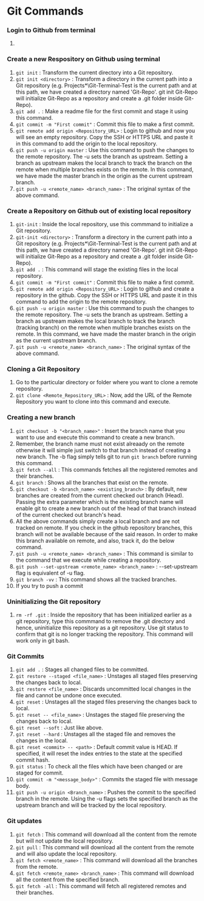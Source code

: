 # Git Commands

### Login to Github from terminal
1. 

### Create a new Respository on Github using terminal

1. `git init` : Transform the current directory into a Git repository.
2. `git init <directory>` : Transform a directory in the current path into a Git repository (e.g. Projects\*\Git-Terminal-Test is the current path and at this path, we have created a directory named 'Git-Repo'. git init Git-Repo will initialize Git-Repo as a repository and create a .git folder inside Git-Repo).
3. `git add .` : Make a readme file for the first commit and stage it using this command.
4. `git commit -m "First commit"` : Commit this file to make a first commit.
5. `git remote add origin <Repository_URL>` : Login to github and now you will see an empty repository. Copy the SSH or HTTPS URL and paste it in this command to add the origin to the local repository.
6. `git push -u origin master` : Use this command to push the changes to the remote repository. The -u sets the branch as upstream. Setting a branch as upstream makes the local branch to track the branch on the remote when multiple branches exists on the remote. In this command, we have made the master branch in the origin as the current upstream branch.
7. `git push -u <remote_name> <branch_name>` : The original syntax of the above command.

### Create a Repository on Github out of existing local repository

1. `git-init` : Inside the local repository, use this commmand to initialize a Git repository.
2. `git-init <directory>` : Transform a directory in the current path into a Git repository (e.g. Projects\*\Git-Terminal-Test is the current path and at this path, we have created a directory named 'Git-Repo'. git init Git-Repo will initialize Git-Repo as a repository and create a .git folder inside Git-Repo).
3. `git add .` : This command will stage the existing files in the local repository.
4. `git commit -m "First commit"` : Commit this file to make a first commit.
5. `git remote add origin <Repository_URL>` : Login to github and create a repository in the github. Copy the SSH or HTTPS URL and paste it in this command to add the origin to the remote repository.
6. `git push -u origin master` : Use this command to push the changes to the remote repository. The -u sets the branch as upstream. Setting a branch as upstream makes the local branch to track the branch (tracking branch) on the remote when multiple branches exists on the remote. In this command, we have made the master branch in the origin as the current upstream branch.
7. `git push -u <remote_name> <branch_name>` : The original syntax of the above command.

### Cloning a Git Repository

1. Go to the particular directory or folder where you want to clone a remote repository.
2. `git clone <Remote_Repository_URL>` : Now, add the URL of the Remote Repository you want to clone into this command and execute.

### Creating a new branch

1. `git checkout -b "<branch_name>"` : Insert the branch name that you want to use and execute this command to create a new branch.
2. Remember, the branch name must not exist alreaady on the remote otherwise it will simple just switch to that branch instead of creating a new branch. The -b flag simply tells git to run `git branch` before running this command.
3. `git fetch --all` : This commands fetches all the registered remotes and their branches.
4. `git branch` : Shows all the branches that exist on the remote.
5. `git checkout -b <branch_name> <existing_branch>` : By default, new branches are created from the current checked out branch (Head). Passing the extra parameter which is the existing branch name will enable git to create a new branch out of the head of that branch instead of the current checked out branch's head.
6. All the above commands simply create a local branch and are not tracked on remote. If you check in the github repository branches, this branch will not be available because of the said reason. In order to make this branch available on remote, and also, track it, do the below command.
7. `git push -u <remote_name> <branch_name>` : This command is similar to the command that we execute while creating a repository.
8. `git push --set-upstream <remote_name> <branch_name>` : --set-upstream flag is equivalent of -u flag.
9. `git branch -vv` : This command shows all the tracked branches.
10. If you try to push a commit 

### Uninitializing the Git repository

1. `rm -rf .git` : Inside the repository that has been initialized earlier as a git repository, type this commmand to remove the .git directory and hence, uninitialize this repository as a git repository. Use git status to confirm that git is no longer tracking the repository. This command will work only in git bash.

### Git Commits

1. `git add .` : Stages all changed files to be committed.
2. `git restore --staged <file_name>` : Unstages all staged files preserving the changes back to local.
3. `git restore <file_name>` : Discards uncommitted local changes in the file and cannot be undone once executed.
4. `git reset` : Unstages all the staged files preserving the changes back to local.
5. `git reset -- <file_name>` : Unstages the staged file preserving the changes back to local.
6. `git reset --soft` : Just like above.
7. `git reset --hard` : Unstages all the staged file and removes the changes in the local.
8. `git reset <commit> -- <path>` :  Default commit value is HEAD. If specified, it will reset the index entries to the state at the specified commit hash.
9. `git status` : To check all the files which have been changed or are staged for commit.
10. `git commit -m "<message_body>"` : Commits the staged file with message body.
11. `git push -u origin <Branch_name>` : Pushes the commit to the specified branch in the remote. Using the -u flags sets the specified branch as the upstream branch and will be tracked by the local repository.

### Git updates

1. `git fetch` : This command will download all the content from the remote but will not update the local repository.
2. `git pull` : This command will download all the content from the remote and will also update the local repository.
3. `git fetch <remote_name>` : This command will download all the branches from the remote.
4. `git fetch <remote_name> <branch_name>` : This command will download all the content from the specified branch.
5. `git fetch -all` : This command will fetch all registered remotes and their branches.